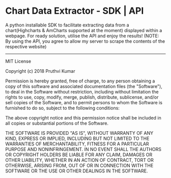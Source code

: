 # Chart Data Extractor - SDK | API
A python installable SDK to facilitate extracting data from a chart(Highcharts &amp; AmCharts supported at the moment) displayed within a webpage. For ready solution, utilise the API and enjoy the results! (NOTE: By using the API, you agree to allow my server to scrape the contents of the respective website)

---------
MIT License

Copyright (c) 2018 Pruthvi Kumar

Permission is hereby granted, free of charge, to any person obtaining a copy
of this software and associated documentation files (the "Software"), to deal
in the Software without restriction, including without limitation the rights
to use, copy, modify, merge, publish, distribute, sublicense, and/or sell
copies of the Software, and to permit persons to whom the Software is
furnished to do so, subject to the following conditions:

The above copyright notice and this permission notice shall be included in all
copies or substantial portions of the Software.

THE SOFTWARE IS PROVIDED "AS IS", WITHOUT WARRANTY OF ANY KIND, EXPRESS OR
IMPLIED, INCLUDING BUT NOT LIMITED TO THE WARRANTIES OF MERCHANTABILITY,
FITNESS FOR A PARTICULAR PURPOSE AND NONINFRINGEMENT. IN NO EVENT SHALL THE
AUTHORS OR COPYRIGHT HOLDERS BE LIABLE FOR ANY CLAIM, DAMAGES OR OTHER
LIABILITY, WHETHER IN AN ACTION OF CONTRACT, TORT OR OTHERWISE, ARISING FROM,
OUT OF OR IN CONNECTION WITH THE SOFTWARE OR THE USE OR OTHER DEALINGS IN THE
SOFTWARE. 
